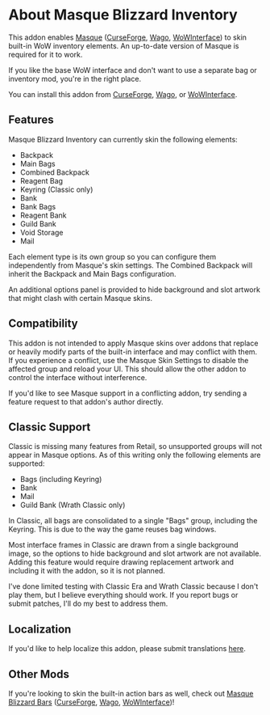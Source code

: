 # About Masque Blizzard Inventory

This addon enables [Masque](https://github.com/SFX-WoW/Masque) ([CurseForge](https://www.curseforge.com/wow/addons/masque), [Wago](https://addons.wago.io/addons/masque), [WoWInterface](https://www.wowinterface.com/downloads/info12097-Masque.html)) to skin built-in WoW inventory elements.  An up-to-date version of Masque is required for it to work.

If you like the base WoW interface and don't want to use a separate bag or inventory mod, you're in the right place.

You can install this addon from [CurseForge](https://www.curseforge.com/wow/addons/masque-blizz-inventory "CurseForge"), [Wago](https://addons.wago.io/addons/masqueblizzinv), or [WoWInterface](https://www.wowinterface.com/downloads/info26503-MasqueBlizzardInventory.html).

## Features

Masque Blizzard Inventory can currently skin the following elements:

* Backpack
* Main Bags
* Combined Backpack
* Reagent Bag
* Keyring (Classic only)
* Bank
* Bank Bags
* Reagent Bank
* Guild Bank
* Void Storage
* Mail

Each element type is its own group so you can configure them independently from Masque's skin settings.  The Combined Backpack will inherit the Backpack and Main Bags configuration.

An additional options panel is provided to hide background and slot artwork that might clash with certain Masque skins.

## Compatibility

This addon is not intended to apply Masque skins over addons that replace or heavily modify parts of the built-in interface and may conflict with them.  If you experience a conflict, use the Masque Skin Settings to disable the affected group and reload your UI. This should allow the other addon to control the interface without interference.

If you'd like to see Masque support in a conflicting addon, try sending a feature request to that addon's author directly.

## Classic Support

Classic is missing many features from Retail, so unsupported groups will not appear in Masque options.  As of this writing only the following elements are supported:

* Bags (including Keyring)
* Bank
* Mail
* Guild Bank (Wrath Classic only)

In Classic, all bags are consolidated to a single "Bags" group, including the Keyring.  This is due to the way the game reuses bag windows.

Most interface frames in Classic are drawn from a single background image, so the options to hide background and slot artwork are not available.  Adding this feature would require drawing replacement artwork and including it with the addon, so it is not planned.

I've done limited testing with Classic Era and Wrath Classic because I don't play them, but I believe everything should work.  If you report bugs or submit patches, I'll do my best to address them.

## Localization

If you'd like to help localize this addon, please submit translations [here](https://www.curseforge.com/wow/addons/masque-blizz-inventory/localization).

## Other Mods

If you're looking to skin the built-in action bars as well, check out [Masque Blizzard Bars](/kstange/MasqueBlizzBars) ([CurseForge](https://www.curseforge.com/wow/addons/masque-blizz-bars-revived "CurseForge"), [Wago](https://addons.wago.io/addons/masqueblizzbars), [WoWInterface](https://www.wowinterface.com/downloads/info26502-MasqueBlizzardBars.html))!
